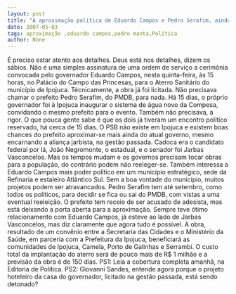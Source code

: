 ```yaml
---
layout: post
title: "A aproximação política de Eduardo Campos e Pedro Serafim, ainda hoje no PMDB"
date: 2007-05-03
tags: aproximação ,eduardo campos,pedro manta,Política
author: None
---
```


É preciso estar atento aos detalhes. Deus está nos detalhes, dizem os sábios.
Não é uma simples assinatura de uma ordem de serviço a cerimônia convocada pelo governador Eduardo Campos, nesta quinta-feira, às 15 horas, no Palácio do Campo das Princesas, para o Aterro Sanitário do município de Ipojuca.
Técnicamente, a obra já foi licitada. Não precisava chamar o prefeito Pedro Serafim, do PMDB, para nada. 
Há 15 dias, o próprio governador foi à Ipojuca inaugurar o sistema de água novo da Compesa, convidando o mesmo prefeito para o evento. Também não precisava, a rigor.
O que pouca gente sabe é que os dois já tiveram um encontro político reservado, há cerca de 15 dias. O PSB não existe em Ipojuca e existem boas chances do prefeito aproximar-se mais ainda do atual governo, mesmo encarnando a aliança jarbista, na gestão passada. Cadoca era o candidato federal por lá, João Negromonte, o estadual, e o senador foi Jarbas Vasconcelos.
Mas os tempos mudam e os governos precisam tocar obras para a população, do contrário podem não reeleger-se. Também interessa a Eduardo Campos mais poder político em um município estratégico, sede da Refinaria e estaleiro Atlântico Sul. Sem a boa vontade do município, muitos projetos podem ser atravancados.
Pedro Serafim tem até setembro, como todos os políticos, para decidir se fica ou sai do PMDB, com vistas a uma eventual reeleição.
O prefeito tem receio de ser acusado de adesista, mas está deixando a porta aberta para a aproximação. Sempre teve ótimo relacionamento com Eduardo Campos, já esteve ao lado de Jarbas Vasconcelos, mas diz claramente que agora tudo é possível.
A obra, resultado de um convênio entre a Secretaria das Cidades e o Ministério da Saúde, em parceria com a Prefeitura da Ipojuca, beneficiará as comunidades de Ipojuca, Camela, Porto de Galinhas e Serrambi. O custo total da implantação do aterro será de pouco mais de R$ 1 milhão e a previsão da obra é de 150 dias.
PS1: Leia a cobertura completa amanhã, na Editoria de Política.
PS2: Giovanni Sandes, entende agora porque o projeto hoteleiro da casa do governador, licitado na gestão passada,&nbsp;está sendo detonado? 